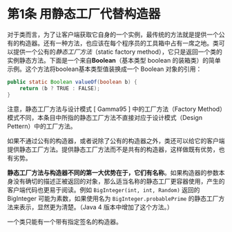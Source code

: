 # 第1条 用静态工厂代替构造器

对于类而言，为了让客户端获取它自身的一个实例，最传统的方法就是提供一个公有的构造器。还有一种方法，也应该在每个程序员的工具箱中占有一席之地。类可以提供一个公有的*静态工厂方法*（static factory method），它只是返回一个类的实例静态方法。下面是一个来自**Boolean**（基本类型 boolean 的装箱类）的简单示例。这个方法将boolean基本类型值装换成一个 Boolean 对象的引用：

```java
public static Boolean valueOf(boolean b) {
    return (b ? TRUE : FALSE);
}
```

注意，静态工厂方法与设计模式 [ Gamma95 ] 中的工厂方法（Factory Method）模式不同，本条目中所指的静态工厂方法不直接对应于设计模式（Design Pettern）中的工厂方法。

如果不通过公有的构造器，或者说除了公有的构造器之外，类还可以给它的客户端提供静态工厂方法。提供静态工厂方法而不是共有的构造器，这样做既有优势，也有劣势。

**静态工厂方法与构造器不同的第一大优势在于，它们有名称**。如果构造器的参数本身没有确切的描述正被返回的对象，那么适当名称的静态工厂更容器使用，产生的客户端代码也更易于阅读。例如 `BigInteger(int, int, Random)` 返回的 BigInteger 可能为素数，如果使用名为 `BigInteger.probablePrime` 的静态工厂方法来表示，显然更为清楚。（Java 4 版本中增加了这个方法。）

一个类只能有一个带有指定签名的构造器。

